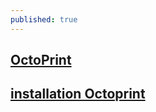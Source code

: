 ```yaml
---
published: true
---
```

## [OctoPrint](http://octoprint.org/)

## [installation Octoprint](http://www.dagomaniack.fr/2017/01/20/installation-doctoprint-pour-une-discoeasy-200/)
